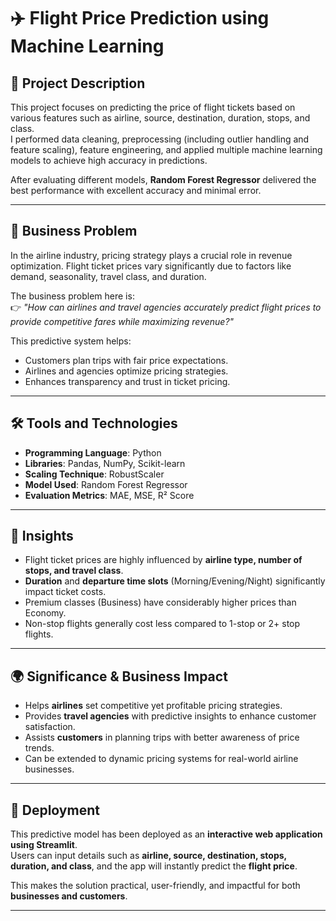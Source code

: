 # ✈️ Flight Price Prediction using Machine Learning

## 📌 Project Description
This project focuses on predicting the price of flight tickets based on various features such as airline, source, destination, duration, stops, and class.  
I performed data cleaning, preprocessing (including outlier handling and feature scaling), feature engineering, and applied multiple machine learning models to achieve high accuracy in predictions.  

After evaluating different models, **Random Forest Regressor** delivered the best performance with excellent accuracy and minimal error.

---

## 💼 Business Problem
In the airline industry, pricing strategy plays a crucial role in revenue optimization. Flight ticket prices vary significantly due to factors like demand, seasonality, travel class, and duration.  

The business problem here is:  
👉 *"How can airlines and travel agencies accurately predict flight prices to provide competitive fares while maximizing revenue?"*  

This predictive system helps:  
- Customers plan trips with fair price expectations.  
- Airlines and agencies optimize pricing strategies.  
- Enhances transparency and trust in ticket pricing.  

---

## 🛠️ Tools and Technologies
- **Programming Language**: Python  
- **Libraries**: Pandas, NumPy, Scikit-learn  
- **Scaling Technique**: RobustScaler  
- **Model Used**: Random Forest Regressor  
- **Evaluation Metrics**: MAE, MSE, R² Score  

---

## 🔎 Insights
- Flight ticket prices are highly influenced by **airline type, number of stops, and travel class**.  
- **Duration** and **departure time slots** (Morning/Evening/Night) significantly impact ticket costs.  
- Premium classes (Business) have considerably higher prices than Economy.  
- Non-stop flights generally cost less compared to 1-stop or 2+ stop flights.  

---

## 🌍 Significance & Business Impact
- Helps **airlines** set competitive yet profitable pricing strategies.  
- Provides **travel agencies** with predictive insights to enhance customer satisfaction.  
- Assists **customers** in planning trips with better awareness of price trends.  
- Can be extended to dynamic pricing systems for real-world airline businesses.  

---

## 🚀 Deployment
This predictive model has been deployed as an **interactive web application using Streamlit**.  
Users can input details such as **airline, source, destination, stops, duration, and class**, and the app will instantly predict the **flight price**.  

This makes the solution practical, user-friendly, and impactful for both **businesses and customers**.

---
